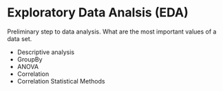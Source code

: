 # Exploratory Data Analsis (EDA)
Preliminary step to data analysis.
What are the most important values of a data set.

- Descriptive analysis
- GroupBy
- ANOVA
- Correlation
- Correlation Statistical Methods
